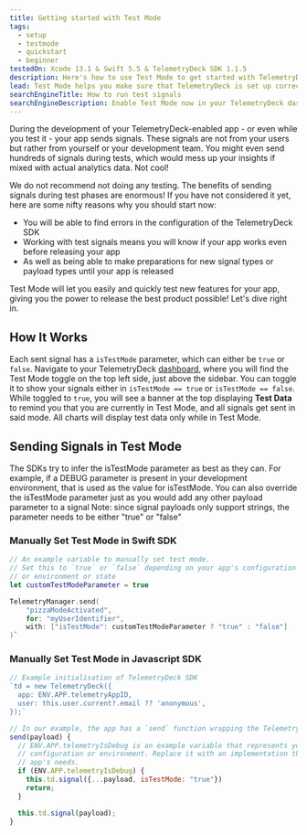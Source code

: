 ```yaml
---
title: Getting started with Test Mode
tags:
  - setup
  - testmode
  - quickstart
  - beginner
testedOn: Xcode 13.1 & Swift 5.5 & TelemetryDeck SDK 1.1.5
description: Here's how to use Test Mode to get started with TelemetryDeck
lead: Test Mode helps you make sure that TelemetryDeck is set up correctly in your app and allows you to set up your insights even during development.
searchEngineTitle: How to run test signals
searchEngineDescription: Enable Test Mode now in your TelemetryDeck dashboard to easily send signals through debug mode.
---
```


During the development of your TelemetryDeck-enabled app - or even while you test it - your app sends signals. These signals are not from your users but rather from yourself or your development team. You might even send hundreds of signals during tests, which would mess up your insights if mixed with actual analytics data. Not cool!

We do not recommend not doing any testing. The benefits of sending signals during test phases are enormous! If you have not considered it yet, here are some nifty reasons why you should start now:
- You will be able to find errors in the configuration of the TelemetryDeck SDK
- Working with test signals means you will know if your app works even before releasing your app
- As well as being able to make preparations for new signal types or payload types until your app is released

Test Mode will let you easily and quickly test new features for your app, giving you the power to release the best product possible! Let's dive right in.

## How It Works

Each sent signal has a `isTestMode` parameter, which can either be `true` or `false`.
Navigate to your TelemetryDeck [dashboard](https://dashboard.telemetrydeck.com/), where you will find the Test Mode toggle on the top left side, just above the sidebar.
You can toggle it to show your signals either in `isTestMode == true` or `isTestMode == false`. While toggled to `true`, you will see a banner at the top displaying **Test Data** to remind you that you are currently in Test Mode, and all signals get sent in said mode. All charts will display test data only while in Test Mode.

## Sending Signals in Test Mode

The SDKs try to infer the isTestMode parameter as best as they can. For example, if a DEBUG parameter is present in your development environment, that is used as the value for isTestMode.
You can also override the isTestMode parameter just as you would add any other payload parameter to a signal
Note: since signal payloads only support strings, the parameter needs to be either "true" or "false"

### Manually Set Test Mode in Swift SDK

````swift
// An example variable to manually set test mode.
// Set this to `true` or `false` depending on your app's configuration
// or environment or state
let customTestModeParameter = true

TelemetryManager.send(
    "pizzaModeActivated",
    for: "myUserIdentifier",
    with: ["isTestMode": customTestModeParameter ? "true" : "false"]
)`
````

### Manually Set Test Mode in Javascript SDK

````javascript
// Example initialisation of TelemetryDeck SDK
`td = new TelemetryDeck({
  app: ENV.APP.telemetryAppID,
  user: this.user.current?.email ?? 'anonymous',
});`

// In our example, the app has a `send` function wrapping the TelemetryDeck SDK
send(payload) {
  // ENV.APP.telemetryIsDebug is an example variable that represents your app's
  // configuration or environment. Replace it with an implementation that fits your
  // app's needs.
  if (ENV.APP.telemetryIsDebug) {
    this.td.signal({...payload, isTestMode: "true"})
    return;
  }

  this.td.signal(payload);
}
````